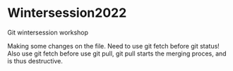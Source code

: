 # Wintersession2022
Git wintersession workshop 

Making some changes on the file.
Need to use git fetch before git status!
Also use git fetch before use git pull, git pull starts the merging proces, and is thus destructive. 
